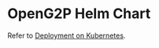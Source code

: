 # OpenG2P Helm Chart

Refer to [Deployment on Kubernetes](https://docs.openg2p.org/guides/deployment-guide/deployment-on-kubernetes).

